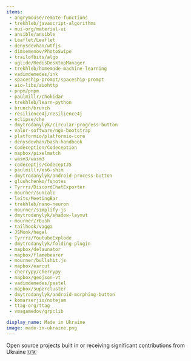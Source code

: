 ```yaml
---
items:
 - angrymouse/remote-functions
 - trekhleb/javascript-algorithms
 - mui-org/material-ui
 - ansible/ansible
 - Leaflet/Leaflet
 - denysdovhan/wtfjs
 - dimsemenov/PhotoSwipe
 - trailofbits/algo
 - uglide/RedisDesktopManager
 - trekhleb/homemade-machine-learning
 - vadimdemedes/ink
 - spaceship-prompt/spaceship-prompt
 - aio-libs/aiohttp
 - pnpm/pnpm
 - paulmillr/chokidar
 - trekhleb/learn-python
 - brunch/brunch
 - resilience4j/resilience4j
 - eclipse/che
 - dmytrodanylyk/circular-progress-button
 - valor-software/ngx-bootstrap
 - platformio/platformio-core
 - denysdovhan/bash-handbook
 - Codeception/Codeception
 - mapbox/pixelmatch
 - wasm3/wasm3
 - codeceptjs/CodeceptJS
 - paulmillr/es6-shim
 - dmytrodanylyk/android-process-button
 - glushchenko/fsnotes
 - Tyrrrz/DiscordChatExporter
 - mourner/suncalc
 - leits/MeetingBar
 - trekhleb/nano-neuron
 - mourner/simplify-js
 - dmytrodanylyk/shadow-layout
 - mourner/rbush
 - tailhook/vagga
 - JSMonk/hegel
 - Tyrrrz/YoutubeExplode
 - dmytrodanylyk/folding-plugin
 - mapbox/delaunator
 - mapbox/flamebearer
 - mourner/bullshit.js
 - mapbox/earcut
 - cherrypy/cherrypy
 - mapbox/geojson-vt
 - vadimdemedes/pastel
 - mapbox/supercluster
 - dmytrodanylyk/android-morphing-button
 - komarserjio/notejam
 - ttag-org/ttag
 - vmagamedov/grpclib

display_name: Made in Ukraine
image: made-in-ukraine.png
---
```

Open source projects built in or receiving significant contributions from Ukraine :ukraine:

